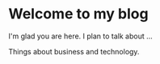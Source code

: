 # Welcome to my blog

I'm glad you are here. I plan to talk about ...

Things about business and technology. 
